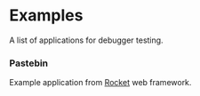 # Examples

A list of applications for debugger testing. 

### Pastebin

Example application from [Rocket](https://github.com/SergioBenitez/Rocket) web framework.